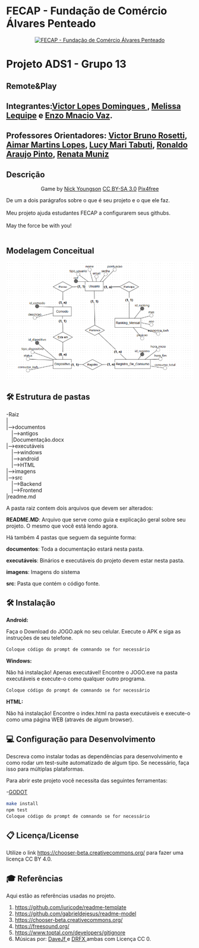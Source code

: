 # FECAP - Fundação de Comércio Álvares Penteado

<p align="center">
<a href= "https://www.fecap.br/"><img src="https://encrypted-tbn0.gstatic.com/images?q=tbn:ANd9GcRhZPrRa89Kma0ZZogxm0pi-tCn_TLKeHGVxywp-LXAFGR3B1DPouAJYHgKZGV0XTEf4AE&usqp=CAU" alt="FECAP - Fundação de Comércio Álvares Penteado" border="0"></a>
</p>

# Projeto ADS1 - Grupo 13 

## Remote&Play

## Integrantes:<a href="https://www.linkedin.com/in/victor-domingues-52b566161/">Victor Lopes Domingues </a>, <a href="">Melissa Lequipe</a> e <a href="">Enzo Mnacio Vaz</a></a>.

## Professores Orientadores: <a href="https://www.linkedin.com/in/victorbarq/">Victor Bruno Rosetti</a>, <a href="https://www.linkedin.com/in/aimarlopes/">Aimar Martins Lopes</a>, <a href="https://www.linkedin.com/in/lucymari/">Lucy Mari Tabuti</a>, <a href="https://www.linkedin.com/in/ronaldo-araujo-pinto-3542811a/">Ronaldo Araujo Pinto</a>, <a href="https://www.linkedin.com/in/remuniz/">Renata Muniz </a>





## Descrição

<p align="center">
  Game by <a href="http://www.nyphotographic.com/">Nick Youngson</a> <a rel="license" href="https://creativecommons.org/licenses/by-sa/3.0/">CC BY-SA 3.0</a> <a href="http://pix4free.org/">Pix4free</a>
</p>


De um a dois parágrafos sobre o que é seu projeto e o que ele faz.
<br><br>
Meu projeto ajuda estudantes FECAP a configurarem seus githubs.
<br><br>
May the force be with you!
<br><br>
## Modelagem Conceitual
<p align="center">
  <a href= "https://app.brmodeloweb.com/#!/publicview/6807e7c1a4f3588bd1df8dd8">
  <img src="imagens/DER_dashboard.png" alt="Descrição da Imagem" width="600"/></a>
</p>

## 🛠 Estrutura de pastas

-Raiz<br>
|<br>
|-->documentos<br>
  &emsp;|-->antigos<br>
  &emsp;|Documentação.docx<br>
|-->executáveis<br>
  &emsp;|-->windows<br>
  &emsp;|-->android<br>
  &emsp;|-->HTML<br>
|-->imagens<br>
|-->src<br>
  &emsp;|-->Backend<br>
  &emsp;|-->Frontend<br>
|readme.md<br>

A pasta raiz contem dois arquivos que devem ser alterados:

<b>README.MD</b>: Arquivo que serve como guia e explicação geral sobre seu projeto. O mesmo que você está lendo agora.

Há também 4 pastas que seguem da seguinte forma:

<b>documentos</b>: Toda a documentação estará nesta pasta.

<b>executáveis</b>: Binários e executáveis do projeto devem estar nesta pasta.

<b>imagens</b>: Imagens do sistema

<b>src</b>: Pasta que contém o código fonte.

## 🛠 Instalação

<b>Android:</b>

Faça o Download do JOGO.apk no seu celular.
Execute o APK e siga as instruções de seu telefone.

```sh
Coloque código do prompt de comnando se for necessário
```

<b>Windows:</b>

Não há instalação! Apenas executável!
Encontre o JOGO.exe na pasta executáveis e execute-o como qualquer outro programa.

```sh
Coloque código do prompt de comnando se for necessário
```

<b>HTML:</b>

Não há instalação!
Encontre o index.html na pasta executáveis e execute-o como uma página WEB (através de algum browser).

## 💻 Configuração para Desenvolvimento

Descreva como instalar todas as dependências para desenvolvimento e como rodar um test-suite automatizado de algum tipo. Se necessário, faça isso para múltiplas plataformas.

Para abrir este projeto você necessita das seguintes ferramentas:

-<a href="https://godotengine.org/download">GODOT</a>

```sh
make install
npm test
Coloque código do prompt de comnando se for necessário
```

## 📋 Licença/License
Utilize o link <https://chooser-beta.creativecommons.org/> para fazer uma licença CC BY 4.0.

## 🎓 Referências

Aqui estão as referências usadas no projeto.

1. <https://github.com/iuricode/readme-template>
2. <https://github.com/gabrieldejesus/readme-model>
3. <https://chooser-beta.creativecommons.org/>
4. <https://freesound.org/>
5. <https://www.toptal.com/developers/gitignore>
6. Músicas por: <a href="https://freesound.org/people/DaveJf/sounds/616544/"> DaveJf </a> e <a href="https://freesound.org/people/DRFX/sounds/338986/"> DRFX </a> ambas com Licença CC 0.

